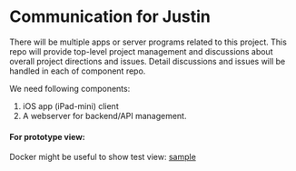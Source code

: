 # Communication for Justin

There will be multiple apps or server programs related to this project.
This repo will provide top-level project management and discussions about overall project directions and issues.
Detail discussions and issues will be handled in each of component repo.

We need following components:
1. iOS app (iPad-mini) client
2. A webserver for backend/API management.


#### For prototype view:
Docker might be useful to show test view: [sample](tools/Dockerfile.dev.ray)

